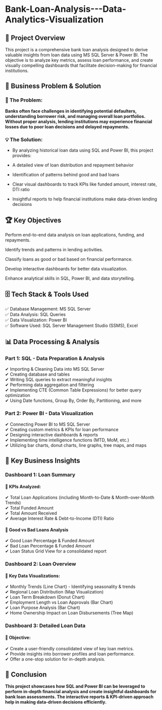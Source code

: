 # Bank-Loan-Analysis---Data-Analytics-Visualization

## 📌 Project Overview

This project is a comprehensive bank loan analysis designed to derive valuable insights from loan data using MS SQL Server & Power BI. The objective is to analyze key metrics, assess loan performance, and create visually compelling dashboards that facilitate decision-making for financial institutions.

## 🧩 Business Problem & Solution

### 🏦 The Problem:

**Banks often face challenges in identifying potential defaulters, understanding borrower risk, and managing overall loan portfolios. Without proper analysis, lending institutions may experience financial losses due to poor loan decisions and delayed repayments.**

### 💡 The Solution:

- By analyzing historical loan data using SQL and Power BI, this project provides:

- A detailed view of loan distribution and repayment behavior

- Identification of patterns behind good and bad loans

- Clear visual dashboards to track KPIs like funded amount, interest rate, DTI ratio

- Insightful reports to help financial institutions make data-driven lending decisions

## 🏆 Key Objectives

Perform end-to-end data analysis on loan applications, funding, and repayments.

Identify trends and patterns in lending activities.

Classify loans as good or bad based on financial performance.

Develop interactive dashboards for better data visualization.

Enhance analytical skills in SQL, Power BI, and data storytelling.

## 🗄️ Tech Stack & Tools Used

✅ Database Management: MS SQL Server  
✅ Data Analysis: SQL Queries  
✅ Data Visualization: Power BI  
✅ Software Used: SQL Server Management Studio (SSMS), Excel  

## 📊 Data Processing & Analysis

### Part 1: SQL - Data Preparation & Analysis
✔ Importing & Cleaning Data into MS SQL Server  
✔ Creating database and tables  
✔ Writing SQL queries to extract meaningful insights  
✔ Performing data aggregation and filtering  
✔ Implementing CTE (Common Table Expressions) for better query optimization  
✔ Using Date functions, Group By, Order By, Partitioning, and more

### Part 2: Power BI - Data Visualization
✔ Connecting Power BI to MS SQL Server  
✔ Creating custom metrics & KPIs for loan performance  
✔ Designing interactive dashboards & reports  
✔ Implementing time intelligence functions (MTD, MoM, etc.)   
✔ Utilizing bar charts, donut charts, line graphs, tree maps, and maps

## 📌 Key Business Insights

### Dashboard 1: Loan Summary

#### 📍 KPIs Analyzed:
✔ Total Loan Applications (including Month-to-Date & Month-over-Month Trends)  
✔ Total Funded Amount  
✔ Total Amount Received  
✔ Average Interest Rate & Debt-to-Income (DTI) Ratio

#### 📍 Good vs Bad Loans Analysis
✔ Good Loan Percentage & Funded Amount  
✔ Bad Loan Percentage & Funded Amount  
✔ Loan Status Grid View for a consolidated report

### Dashboard 2: Loan Overview

#### 📍 Key Data Visualizations:
✔ Monthly Trends (Line Chart) - Identifying seasonality & trends  
✔ Regional Loan Distribution (Map Visualization)  
✔ Loan Term Breakdown (Donut Chart)  
✔ Employment Length vs Loan Approvals (Bar Chart)   
✔ Loan Purpose Analysis (Bar Chart)  
✔ Home Ownership Impact on Loan Disbursements (Tree Map)

### Dashboard 3: Detailed Loan Data

#### 📍 Objective:
✔ Create a user-friendly consolidated view of key loan metrics.  
✔ Provide insights into borrower profiles and loan performance.    
✔ Offer a one-stop solution for in-depth analysis.

## 🏁 Conclusion

**This project showcases how SQL and Power BI can be leveraged to perform in-depth financial analysis and create insightful dashboards for bank loan assessments. The interactive reports & KPI-driven approach help in making data-driven decisions efficiently.**





















